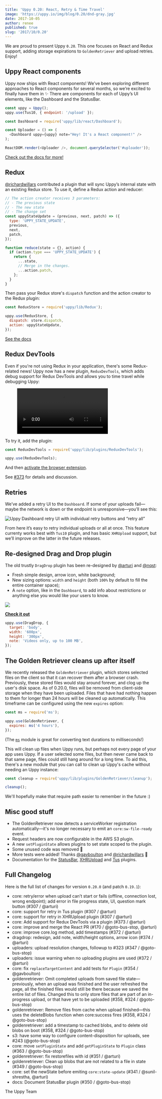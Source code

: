 ```yaml
---
title: 'Uppy 0.20: React, Retry & Time Travel'
image: 'https://uppy.io/img/blog/0.20/dnd-gray.jpg'
date: 2017-10-05
author: renee
published: true
slug: '2017/10/0.20'
---
```


We are proud to present Uppy `0.20`. This one focuses on React and Redux
support, adding storage expirations to `GoldenRetriever` and upload retries.
Enjoy!

## Uppy React components

Uppy now ships with React components! We’ve been exploring different approaches
to React components for several months, so we’re excited to finally have them in
✨ There are components for each of Uppy’s UI elements, like the Dashboard and
the StatusBar.

```js
const uppy = Uppy();
uppy.use(Tus10, { endpoint: '/upload' });

const Dashboard = require('uppy/lib/react/Dashboard');

const Uploader = () => (
  <Dashboard uppy={uppy} note="Hey! It's a React component!" />
);

ReactDOM.render(<Uploader />, document.querySelector('#uploader'));
```

<!--truncate-->

[Check out the docs for more!](/docs/react/)

## Redux

[@richardwillars](https://github.com/richardwillars) contributed a plugin that
will sync Uppy’s internal state with an existing Redux store. To use it, define
a Redux action and reducer:

```js
// The action creator receives 3 parameters:
// - The previous state
// - The new state
// - The change set
const uppyStateUpdate = (previous, next, patch) => ({
  type: 'UPPY_STATE_UPDATE',
  previous,
  next,
  patch,
});

function reduce(state = {}, action) {
  if (action.type === 'UPPY_STATE_UPDATE') {
    return {
      ...state,
      // Merge in the changes.
      ...action.patch,
    };
  }
}
```

Then pass your Redux store's `dispatch` function and the action creator to the
Redux plugin:

```js
const ReduxStore = require('uppy/lib/Redux');

uppy.use(ReduxStore, {
  dispatch: store.dispatch,
  action: uppyStateUpdate,
});
```

[See the docs](/docs/redux/)

## Redux DevTools

Even if you're not using Redux in your application, there's some Redux-related
news! Uppy now has a new plugin, `ReduxDevTools`, which adds debug support for
Redux DevTools and allows you to time travel while debugging Uppy:

<figure class="wide"><video alt="Demo video showing Uppy with Redux Dev Tools and time traveling" controls autoplay><source src="/img/blog/0.20/uppy-reduxdevtools.mp4" type="video/mp4" />Your browser does not support the video tag, you can <a href="/img/blog/0.20/uppy-reduxdevtools.mp4">download the video</a> to watch it.</video></figure>

To try it, add the plugin:

```js
const ReduxDevTools = require('uppy/lib/plugins/ReduxDevTools');

uppy.use(ReduxDevTools);
```

And then
[activate the browser extension](https://github.com/zalmoxisus/redux-devtools-extension).

See [#373](https://github.com/transloadit/uppy/pull/373) for details and
discussion.

## Retries

We’ve added a retry UI to the `Dashboard`. If some of your uploads fail—maybe
the network is down or the endpoint is unresponsive—you’ll see this:

<img alt="Uppy Dashboard retry UI with individual retry buttons and “retry all”" src="/img/blog/0.20/retry.jpg" />

From here it’s easy to retry individual uploads or all at once. This feature
currenty works best with `Tus10` plugin, and has basic `XHRUpload` support, but
we’ll improve on the latter in the future releases.

## Re-designed Drag and Drop plugin

The old trustly `DragDrop` plugin has been re-designed by
[@arturi](https://github.com/arturi) and [@nqst](http://zaytsev.io):

- Fresh simple design, arrow icon, white background;
- New sizing options: `width` and `height` (both `100%` by default to fill the
  entire container space);
- A `note` option, like in the `Dashboard`, to add info about restrictions or
  anything else you would like your users to know.

<img className="border" src="/img/blog/0.20/dnd-gray.jpg" />

**[Check it out](/examples/dragdrop/)**

```js
uppy.use(DragDrop, {
  target: 'body',
  width: '600px',
  height: '300px',
  note: 'Videos only, up to 100 MB',
});
```

## The Golden Retriever cleans up after itself

We recently released the `GoldenRetriever` plugin, which stores selected files
on the client so that it can recover them after a browser crash. Previously,
these stored files would stay around forever, and clog up the user's disk space.
As of 0.20.0, files will be removed from client-side storage when they have been
uploaded. Files that have had nothing happen to them for longer than 24 hours
will be cleaned up automatically. This timeframe can be configured using the new
`expires` option:

```js
const ms = require('ms');

uppy.use(GoldenRetriever, {
  expires: ms('4 hours'),
});
```

(The [`ms`](https://npmjs.com/package/ms) module is great for converting text
durations to milliseconds!)

This will clean up files when Uppy runs, but perhaps not every page of your app
uses Uppy. If a user selected some files, but then never came back to that same
page, files could still hang around for a long time. To aid this, there's a new
module that you can call to clean up Uppy's cache without needing an Uppy
instance:

```js
const cleanup = require('uppy/lib/plugins/GoldenRetriever/cleanup');

cleanup();
```

We'll hopefully make that require path easier to remember in the future :)

## Misc good stuff

- The GoldenRetriever now detects a serviceWorker registration
  automatically—it's no longer necessary to emit an `core:sw-file-ready` event.
- Request headers are now configurable in the AWS S3 plugin.
- A new `setPluginState` allows plugins to set state scoped to the plugin.
- Some unused code was removed 🎉
- More tests were added! Thanks [@gavboulton](https://github.com/gavboulton) and
  [@richardwillars](https://github.com/richardwillars) 🎉
- Documentation for the [StatusBar](/docs/statusbar),
  [XHRUpload](/docs/xhrupload) and [Tus](/docs/tus) plugins.

## Full Changelog

Here is the full list of changes for version `0.20.0` (and patch `0.19.1`):

- core: retry/error when upload can’t start or fails (offline, connection lost,
  wrong endpoint); add error in file progress state, UI, question mark button
  (#307 / @arturi)
- core: support for retry in Tus plugin (#307 / @arturi)
- core: support for retry in XHRUpload plugin (#307 / @arturi)
- core: Add support for Redux DevTools via a plugin (#373 / @arturi)
- core: improve and merge the React PR (#170 / @goto-bus-stop, @arturi)
- core: improve core.log method, add timestamps (#372 / @arturi)
- dragdrop: redesign, add note, width/height options, arrow icon (#374 /
  @arturi)
- uploaders: upload resolution changes, followup to #323 (#347 / @goto-bus-stop)
- uploaders: issue warning when no uploading plugins are used (#372 / @arturi)
- core: fix `replaceTargetContent` and add tests for `Plugin` (#354 /
  @gavboulton)
- goldenretriever: Omit completed uploads from saved file state—previously, when
  an upload was finished and the user refreshed the page, all the finished files
  would still be there because we saved the entire list of files. Changed this
  to only store files that are part of an in-progress upload, or that have yet
  to be uploaded (#358, #324 / @goto-bus-stop)
- goldenretriever: Remove files from cache when upload finished—this uses the
  deleteBlobs function when core:success fires (#358, #324 / @goto-bus-stop)
- goldenretriever: add a timestamp to cached blobs, and to delete old blobs on
  boot (#358, #324 / @goto-bus-stop)
- s3: have some way to configure content-disposition for uploads, see #243
  (@goto-bus-stop)
- core: move `setPluginState` and add `getPluginState` to `Plugin` class (#363 /
  @goto-bus-stop)
- goldenretriever: fix restorefiles with id (#351 / @arturi)
- goldenretriever: Clean up blobs that are not related to a file in state (#349
  / @goto-bus-stop)
- core: set the newState before emiting `core:state-update` (#341 /
  @sunil-shrestha, @arturi)
- docs: Document StatusBar plugin (#350 / @goto-bus-stop)

The Uppy Team

